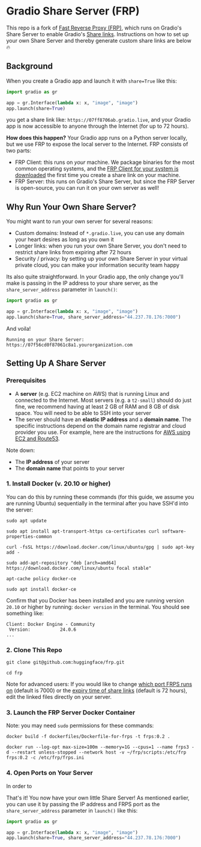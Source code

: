 # Gradio Share Server (FRP)

This repo is a fork of [Fast Reverse Proxy (FRP)](https://github.com/fatedier/frp), which runs on Gradio's Share Server to enable Gradio's [Share links](https://www.gradio.app/guides/sharing-your-app#sharing-demos). Instructions on how to set up your own Share Server and thereby generate custom share links are below 🔥

## Background

When you create a Gradio app and launch it with `share=True` like this:

```py
import gradio as gr

app = gr.Interface(lambda x: x, "image", "image")
app.launch(share=True)
```

you get a share link like: `https://07ff8706ab.gradio.live`, and your Gradio app is now accessible to anyone through the Internet (for up to 72 hours).

**How does this happen?** Your Gradio app runs on a Python server locally, but we use FRP to expose the local server to the Internet. FRP consists of two parts:
* FRP Client: this runs on *your* machine. We package binaries for the most common operating systems, and the [FRP Client for your system is downloaded](https://github.com/gradio-app/gradio/blob/main/gradio/tunneling.py#L47) the first time you create a share link on your machine.
* FRP Server: this runs on Gradio's Share Server, but since the FRP Server is open-source, you can run it on your own server as well! 

## Why Run Your Own Share Server?

You might want to run your own server for several reasons:
* Custom domains: Instead of `*.gradio.live`, you can use any domain your heart desires as long as you own it
* Longer links: when you run your own Share Server, you don't need to restrict share links from expiring after 72 hours
* Security / privacy: by setting up your own Share Server in your virtual private cloud, you can make your information security team happy

Its also quite straightforward. In your Gradio app, the only change you'll make is passing in the IP address to your share server, as the `share_server_address` parameter in `launch()`:

```py
import gradio as gr

app = gr.Interface(lambda x: x, "image", "image")
app.launch(share=True, share_server_address="44.237.78.176:7000")
```

And voila!

```
Running on your Share Server: https://07f56cd0f87061c8a1.yourorganization.com
```

## Setting Up A Share Server

### Prerequisites

* A **server** (e.g. EC2 machine on AWS) that is running Linux and connected to the Internet. Most servers (e.g. a `t2-small`) should do just fine, we recommend having at least 2 GB of RAM and 8 GB of disk space. You will need to be able to SSH into your server
* The server should have an **elastic IP address** and a **domain name**. The specific instructions depend on the domain name registrar and cloud provider you use. For example, here are the instructions for [AWS using EC2 and Route53](https://aws.plainenglish.io/assigning-a-domain-name-to-an-aws-ec2-instance-via-elastic-ip-d2234b1662cc).

Note down:
* The **IP address** of your server
* The **domain name** that points to your server


### 1. Install Docker (v. 20.10 or higher)

You can do this by running these commands (for this guide, we assume you are running Ubuntu) sequentially in the terminal after you have SSH'd into the server:

```console
sudo apt update
```
```console
sudo apt install apt-transport-https ca-certificates curl software-properties-common
```
```console
curl -fsSL https://download.docker.com/linux/ubuntu/gpg | sudo apt-key add -
```
```console
sudo add-apt-repository "deb [arch=amd64] https://download.docker.com/linux/ubuntu focal stable"
```
```console
apt-cache policy docker-ce
```
```console
sudo apt install docker-ce
```

Confirm that you Docker has been installed and you are running version `20.10` or higher by running: `docker version` in the terminal. You should see something like:

```
Client: Docker Engine - Community
 Version:           24.0.6
...
```

### 2. Clone This Repo

```console
git clone git@github.com:huggingface/frp.git
```

```console
cd frp
```

Note for advanced users: If you would like to change [which port FRPS runs on](https://github.com/huggingface/frp/tree/b0d5567f5df2bfc12a56bc8d787d23e2668ed9af/conf) (default is 7000) or the [expiry time of share links](https://github.com/huggingface/frp/blob/b0d5567f5df2bfc12a56bc8d787d23e2668ed9af/server/control.go#L213) (default is 72 hours), edit the linked files directly on your server.

### 3. Launch the FRP Server Docker Container

Note: you may need `sudo` permissions for these commands:

```console
docker build -f dockerfiles/Dockerfile-for-frps -t frps:0.2 .
```

```console
docker run --log-opt max-size=100m --memory=1G --cpus=1 --name frps3 -d --restart unless-stopped --network host -v ~/frp/scripts:/etc/frp frps:0.2 -c /etc/frp/frps.ini
```

### 4. Open Ports on Your Server

In order to 

That's it! You now have your own little Share Server! As mentioned earlier, you can use it by passing the IP address and FRPS port as the `share_server_address` parameter in `launch()` like this:

```py
import gradio as gr

app = gr.Interface(lambda x: x, "image", "image")
app.launch(share=True, share_server_address="44.237.78.176:7000")
```



